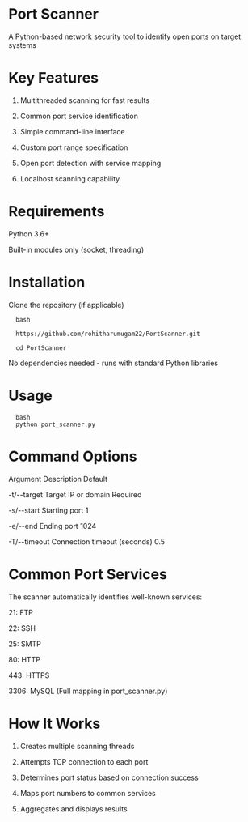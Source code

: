 # Port Scanner 
A Python-based network security tool to identify open ports on target systems

# Key Features
1. Multithreaded scanning for fast results

2. Common port service identification

3. Simple command-line interface

4. Custom port range specification

5. Open port detection with service mapping

6. Localhost scanning capability

# Requirements
Python 3.6+

Built-in modules only (socket, threading)

# Installation
Clone the repository (if applicable)

      bash
      
      https://github.com/rohitharumugam22/PortScanner.git
      
      cd PortScanner

No dependencies needed - runs with standard Python libraries
# Usage
      bash
      python port_scanner.py
# Command Options
Argument	Description	Default

-t/--target	Target IP or domain	Required

-s/--start	Starting port	1

-e/--end	Ending port	1024

-T/--timeout	Connection timeout (seconds)	0.5

# Common Port Services
The scanner automatically identifies well-known services:

21: FTP

22: SSH

25: SMTP

80: HTTP

443: HTTPS

3306: MySQL
(Full mapping in port_scanner.py)

# How It Works
1. Creates multiple scanning threads

2. Attempts TCP connection to each port

3. Determines port status based on connection success

4. Maps port numbers to common services

5. Aggregates and displays results



